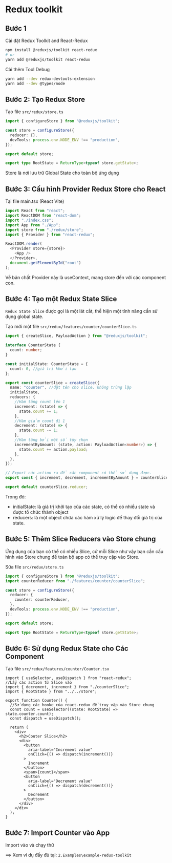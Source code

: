 # Redux toolkit

## Bước 1

Cài đặt Redux Toolkit and React-Redux

```bash
npm install @reduxjs/toolkit react-redux
# or
yarn add @reduxjs/toolkit react-redux
```

Cài thêm Tool Debug

```bash
yarn add --dev redux-devtools-extension
yarn add --dev @types/node
```

## Bước 2: Tạo Redux Store

Tạo file `src/redux/store.ts`

```ts
import { configureStore } from "@reduxjs/toolkit";

const store = configureStore({
  reducer: {},
  devTools: process.env.NODE_ENV !== "production",
});

export default store;

export type RootState = ReturnType<typeof store.getState>;
```

Store là nơi lưu trữ Global State cho toàn bộ ứng dụng

## Bước 3: Cấu hình Provider Redux Store cho React

Tại file main.tsx (React Vite)

```ts
import React from "react";
import ReactDOM from "react-dom";
import "./index.css";
import App from "./App";
import store from "./redux/store";
import { Provider } from "react-redux";

ReactDOM.render(
  <Provider store={store}>
    <App />
  </Provider>,
  document.getElementById("root")
);
```

Về bản chất Provider này là useContext, mang store đến với các component con.

## Bước 4: Tạo một Redux State Slice

`Redux State Slice` được gọi là một lát cắt, thể hiện một tính năng cần sử dụng global state.

Tạo mới một file `src/redux/features/counter/counterSlice.ts`

```ts
import { createSlice, PayloadAction } from "@reduxjs/toolkit";

interface CounterState {
  count: number;
}

const initialState: CounterState = {
  count: 0, //giá trị khởi tạo
};

export const counterSlice = createSlice({
  name: "counter", //đặt tên cho slice, không trùng lặp
  initialState,
  reducers: {
    //Hàm tăng count lên 1
    increment: (state) => {
      state.count += 1;
    },
    //Hàm giảm count đi 1
    decrement: (state) => {
      state.count -= 1;
    },
    //Hàm tăng bởi một số tùy chọn
    incrementByAmount: (state, action: PayloadAction<number>) => {
      state.count += action.payload;
    },
  },
});

// Export các action ra để các component có thể sử dụng được.
export const { increment, decrement, incrementByAmount } = counterSlice.actions;

export default counterSlice.reducer;
```

Trong đó:

- initialState: là giá trị khởi tạo của các state, có thể có nhiều state và được tổ chức thành object
- reducers: là một object chứa các hàm xử lý logic để thay đổi giá trị của state.

## Bước 5: Thêm Slice Reducers vào Store chung

Ứng dụng của bạn có thể có nhiều Slice, cứ mỗi Slice như vậy bạn cần cấu hình vào Store chung để toàn bộ app có thể truy cập vào Store.

Sửa file `src/redux/store.ts`

```ts
import { configureStore } from "@reduxjs/toolkit";
import counterReducer from "./features/counter/counterSlice";

const store = configureStore({
  reducer: {
    counter: counterReducer,
  },
  devTools: process.env.NODE_ENV !== "production",
});

export default store;

export type RootState = ReturnType<typeof store.getState>;
```

## Bước 6: Sử dụng Redux State cho Các Component

Tạo file `src/redux/features/counter/Counter.tsx`

```tsx
import { useSelector, useDispatch } from "react-redux";
//Lấy các action từ Slice vào
import { decrement, increment } from "./counterSlice";
import { RootState } from "../../store";

export function Counter() {
  //Sử dụng các hooke của react-redux để truy vập vào Store chung
  const count = useSelector((state: RootState) => state.counter.count);
  const dispatch = useDispatch();

  return (
    <div>
      <h2>Couter Slice</h2>
      <div>
        <button
          aria-label="Increment value"
          onClick={() => dispatch(increment())}
        >
          Increment
        </button>
        <span>{count}</span>
        <button
          aria-label="Decrement value"
          onClick={() => dispatch(decrement())}
        >
          Decrement
        </button>
      </div>
    </div>
  );
}
```

## Bước 7: Import Counter vào App

Import vào và chạy thử

==> Xem ví dụ đầy đủ tại: `2.Examples\example-redux-toolkit`